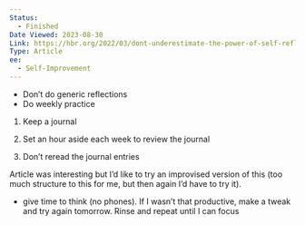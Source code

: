 ```yaml
---
Status:
  - Finished
Date Viewed: 2023-08-30
Link: https://hbr.org/2022/03/dont-underestimate-the-power-of-self-reflection
Type: Article
ee:
  - Self-Improvement
---
```

- Don’t do generic reflections
- Do weekly practice

1) Keep a journal

2) Set an hour aside each week to review the journal

3) Don’t reread the journal entries

Article was interesting but I’d like to try an improvised version of this (too much structure to this for me, but then again I’d have to try it).

- give time to think (no phones). If I wasn’t that productive, make a tweak and try again tomorrow. Rinse and repeat until I can focus